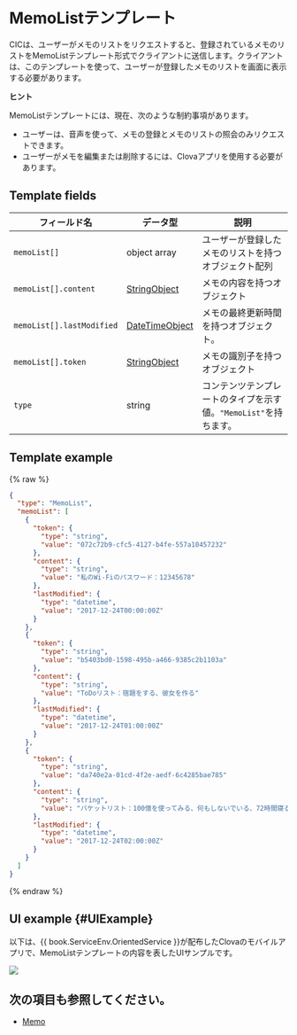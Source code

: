 # MemoListテンプレート
CICは、ユーザーがメモのリストをリクエストすると、登録されているメモのリストをMemoListテンプレート形式でクライアントに送信します。クライアントは、このテンプレートを使って、ユーザーが登録したメモのリストを画面に表示する必要があります。

<div class="tip">
  <p><strong>ヒント</strong></p>
  <p>MemoListテンプレートには、現在、次のような制約事項があります。</p>
  <ul>
    <li>ユーザーは、音声を使って、メモの登録とメモのリストの照会のみリクエストできます。</li>
    <li>ユーザーがメモを編集または削除するには、Clovaアプリを使用する必要があります。</li>
  </ul>
</div>

## Template fields

| フィールド名       | データ型    | 説明                     |
|---------------|---------|-----------------------------|
| `memoList[]`              | object array  | ユーザーが登録したメモのリストを持つオブジェクト配列                                        |
| `memoList[].content`      | [StringObject](/Develop/References/ContentTemplates/Shared_Objects.md#StringObject)     | メモの内容を持つオブジェクト  |
| `memoList[].lastModified` | [DateTimeObject](/Develop/References/ContentTemplates/Shared_Objects.md#DateTimeObject) | メモの最終更新時間を持つオブジェクト。 |
| `memoList[].token`        | [StringObject](/Develop/References/ContentTemplates/Shared_Objects.md#StringObject)     | メモの識別子を持つオブジェクト  |
| `type`                    | string                                                                              | コンテンツテンプレートのタイプを示す値。`"MemoList"`を持ちます。             |

## Template example

{% raw %}

```json
{
  "type": "MemoList",
  "memoList": [
    {
      "token": {
        "type": "string",
        "value": "072c72b9-cfc5-4127-b4fe-557a10457232"
      },
      "content": {
        "type": "string",
        "value": "私のWi-Fiのパスワード：12345678"
      },
      "lastModified": {
        "type": "datetime",
        "value": "2017-12-24T00:00:00Z"
      }
    },
    {
      "token": {
        "type": "string",
        "value": "b5403bd0-1598-495b-a466-9385c2b1103a"
      },
      "content": {
        "type": "string",
        "value": "ToDoリスト：宿題をする、彼女を作る"
      },
      "lastModified": {
        "type": "datetime",
        "value": "2017-12-24T01:00:00Z"
      }
    },
    {
      "token": {
        "type": "string",
        "value": "da740e2a-01cd-4f2e-aedf-6c4285bae785"
      },
      "content": {
        "type": "string",
        "value": "バケットリスト：100億を使ってみる、何もしないでいる、72時間寝る"
      },
      "lastModified": {
        "type": "datetime",
        "value": "2017-12-24T02:00:00Z"
      }
    }
  ]
}
```

{% endraw %}

## UI example {#UIExample}

以下は、{{ book.ServiceEnv.OrientedService }}が配布したClovaのモバイルアプリで、MemoListテンプレートの内容を表したUIサンプルです。

![](/Develop/Assets/Images/Content_Template-MemoList.png)

## 次の項目も参照してください。
* [Memo](/Develop/References/ContentTemplates/Memo.md)
